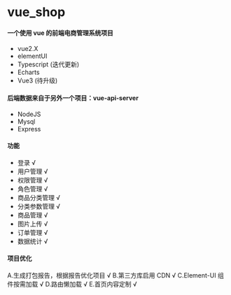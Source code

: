# vue_shop

#### 一个使用 vue 的前端电商管理系统项目

- vue2.X
- elementUI
- Typescript (迭代更新)
- Echarts
- Vue3 (待升级)

#### 后端数据来自于另外一个项目：vue-api-server

- NodeJS
- Mysql
- Express

#### 功能

- 登录 √
- 用户管理 √
- 权限管理 √
- 角色管理 √
- 商品分类管理 √
- 分类参数管理 √
- 商品管理 √
- 图片上传 √
- 订单管理 √
- 数据统计 √

#### 项目优化

A.生成打包报告，根据报告优化项目 √
B.第三方库启用 CDN √
C.Element-UI 组件按需加载 √
D.路由懒加载 √
E.首页内容定制 √
